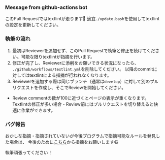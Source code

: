 ### Message from github-actions bot
このPull Requestではtextlintが走ります:rocket:
適宜`./update.bash`を使用してtextlintの設定を更新してください。

### 執筆の流れ

1. 最初はReviewerを追加せず、このPull Requestで執筆と修正を続けてください。可能な限りtextlintが指摘を行います。
1. 修正が完了し、Reviewerに添削をお願いできる状況になったら、
`./github/workflows/textlint.yml`を削除してください。
以降のcommitに対してはtextlintによる指摘が行われなくなります。
1. Reviewerを追加する際は同じブランチ（通常は`develop`）に対して別のプルリクエストを作成し、そこでReviewを開始してください。
- Review commentの数が100に近づくとページの表示が重くなります。
Textlintの修正が多い場合・Review前にはプルリクエストを切り替えると快適に作業ができます。

### バグ報告
おかしな指摘・指摘されていないが今後プログラムで指摘可能なルールを発見した場合は、
今後のために[こちら](https://github.com/dbgroup-nagoya-u/test-public-textlint-settings/issues/new?assignees=&labels=&template=bug-report.md&title=)から指摘をお願いします:smiley:


執筆頑張ってください！
